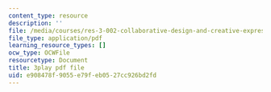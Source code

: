 ```yaml
---
content_type: resource
description: ''
file: /media/courses/res-3-002-collaborative-design-and-creative-expression-with-arduino-microcontrollers-january-iap-2017/e908478f9055e79feb0527cc926bd2fd_kk55qwgSXcA.pdf
file_type: application/pdf
learning_resource_types: []
ocw_type: OCWFile
resourcetype: Document
title: 3play pdf file
uid: e908478f-9055-e79f-eb05-27cc926bd2fd
---
```

